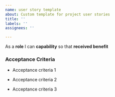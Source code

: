 ```yaml
---
name: user story template
about: Custom template for project user stories
title: ''
labels: ''
assignees: ''

---
```


As a **role** I can **capability** so that **received benefit**

### Acceptance Criteria 
- Acceptance criteria 1

- Acceptance criteria 2

- Acceptance criteria 3
